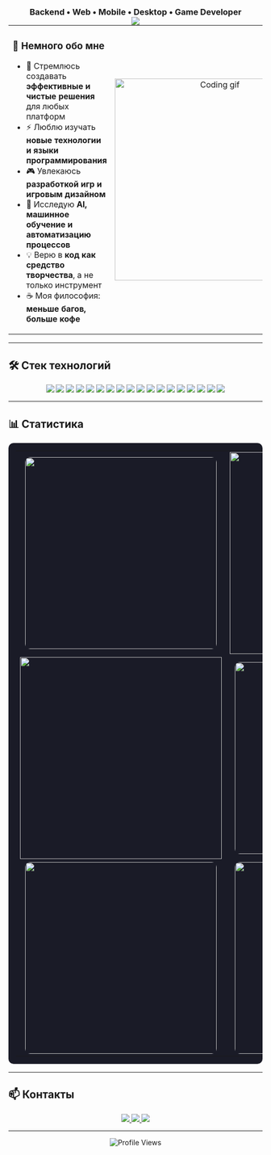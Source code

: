 <p align="center">
  <img src="https://capsule-render.vercel.app/api?type=waving&color=0:4776E6,100:8E54E9&height=200&section=header&text=Привет!%20Я%20Олег%20👋&fontSize=40&fontColor=ffffff&animation=fadeIn" />
</p>

<h3 align="center" style="margin-top:-50px;">Backend • Web • Mobile • Desktop • Game Developer</h3>

<table align="center" width="80%">
<tr>
<td width="50%" align="left" valign="middle">

### 📜 Немного обо мне
- 🎯 Стремлюсь создавать **эффективные и чистые решения** для любых платформ  
- ⚡ Люблю изучать **новые технологии и языки программирования**  
- 🎮 Увлекаюсь **разработкой игр и игровым дизайном**  
- 🤖 Исследую **AI, машинное обучение и автоматизацию процессов**  
- 💡 Верю в **код как средство творчества**, а не только инструмент  
- ☕ Моя философия: **меньше багов, больше кофе**  

</td>
<td width="50%" align="center" valign="middle">

<img src="https://media.giphy.com/media/qgQUggAC3Pfv687qPC/giphy.gif" width="400" alt="Coding gif" />

</td>
</tr>
</table>

---

## 🛠️ Стек технологий

<p align="center">
  <!-- Backend -->
  <img src="https://img.shields.io/badge/Go-00ADD8?style=for-the-badge&logo=go&logoColor=white" />
  <img src="https://img.shields.io/badge/Python-3776AB?style=for-the-badge&logo=python&logoColor=white" />
  <img src="https://img.shields.io/badge/Django-092E20?style=for-the-badge&logo=django&logoColor=white" />
  <img src="https://img.shields.io/badge/FastAPI-009688?style=for-the-badge&logo=fastapi&logoColor=white" />
  <img src="https://img.shields.io/badge/Java-007396?style=for-the-badge&logo=openjdk&logoColor=white" />
  <!-- Mobile -->
  <img src="https://img.shields.io/badge/Dart-0175C2?style=for-the-badge&logo=dart&logoColor=white" />
  <img src="https://img.shields.io/badge/Flutter-02569B?style=for-the-badge&logo=flutter&logoColor=white" />
  <!-- Frontend -->
  <img src="https://img.shields.io/badge/HTML5-E34F26?style=for-the-badge&logo=html5&logoColor=white" />
  <img src="https://img.shields.io/badge/CSS3-1572B6?style=for-the-badge&logo=css3&logoColor=white" />
  <img src="https://img.shields.io/badge/JavaScript-F7DF1E?style=for-the-badge&logo=javascript&logoColor=black" />
  <!-- Other -->
  <img src="https://img.shields.io/badge/PHP-777BB4?style=for-the-badge&logo=php&logoColor=white" />
  <img src="https://img.shields.io/badge/MySQL-4479A1?style=for-the-badge&logo=mysql&logoColor=white" />
  <img src="https://img.shields.io/badge/PostgreSQL-316192?style=for-the-badge&logo=postgresql&logoColor=white" />
  <img src="https://img.shields.io/badge/REST%20API-FF6F00?style=for-the-badge&logo=rest&logoColor=white" />
  <img src="https://img.shields.io/badge/Docker-2496ED?style=for-the-badge&logo=docker&logoColor=white" />
  <img src="https://img.shields.io/badge/Git-F05032?style=for-the-badge&logo=git&logoColor=white" />
  <!-- Game Dev -->
  <img src="https://img.shields.io/badge/C%23-239120?style=for-the-badge&logo=c-sharp&logoColor=white" />
  <img src="https://img.shields.io/badge/Unity-000000?style=for-the-badge&logo=unity&logoColor=white" />
</p>

---

## 📊 Статистика

<table align="center" style="background-color:#1a1b27; border-radius:10px; padding:15px; border-spacing:15px;">
<tr>
<td align="center">
  <img src="https://github-readme-stats.vercel.app/api?username=Ol1g2195&show_icons=true&theme=tokyonight&hide_border=true"
       width="380" height="165" style="border-radius:10px; max-width:100%; height:auto;" />
<td align="center">
  <img src="https://github-readme-streak-stats.herokuapp.com/?user=Ol1g2195&theme=tokyonight&hide_border=true"
       width="400" height="165" style="max-width:100%;height:auto;" />
</td>
</tr>
  
<tr>
<td align="center">
  <img src="https://github-readme-streak-stats.herokuapp.com/?user=Ol1g2195&theme=tokyonight&hide_border=true"
       width="400" height="165" style="max-width:100%;height:auto;" />
</td>
</td>
<td align="center">
  <img src="https://github-readme-stats.vercel.app/api/top-langs/?username=Ol1g2195&layout=compact&theme=tokyonight&hide_border=true&langs_count=10"
       width="380" height="165" style="border-radius:10px; max-width:100%; height:auto;" />
</td>

</tr>
<tr>
<td align="center">
  <img src="https://leetcard.jacoblin.cool/Ol1g?theme=dark&font=Roboto&ext=contest"
       width="380" height="165" style="border-radius:10px; max-width:100%; height:auto;" />
</td>
<td align="center">
  <img src="https://github.r2v.ch/codewars?user=Ol1g2195&stroke=%23FF0000"
       width="380" height="165" style="border-radius:10px; max-width:100%; height:auto;" />
</td>
</tr>
</table>

---

## 📫 Контакты
<p align="center">
  <a href="mailto:your.email@example.com">
    <img src="https://img.shields.io/badge/Email-D14836?style=for-the-badge&logo=gmail&logoColor=white" />
  </a>
  <a href="https://t.me/yourusername">
    <img src="https://img.shields.io/badge/Telegram-26A5E4?style=for-the-badge&logo=telegram&logoColor=white" />
  </a>
  <a href="https://linkedin.com/in/yourusername">
    <img src="https://img.shields.io/badge/LinkedIn-0A66C2?style=for-the-badge&logo=linkedin&logoColor=white" />
  </a>
</p>

---

<p align="center">
  <img src="https://komarev.com/ghpvc/?username=Ol1g2195&label=Profile%20views&color=0e75b6&style=flat" alt="Profile Views" />
</p>

